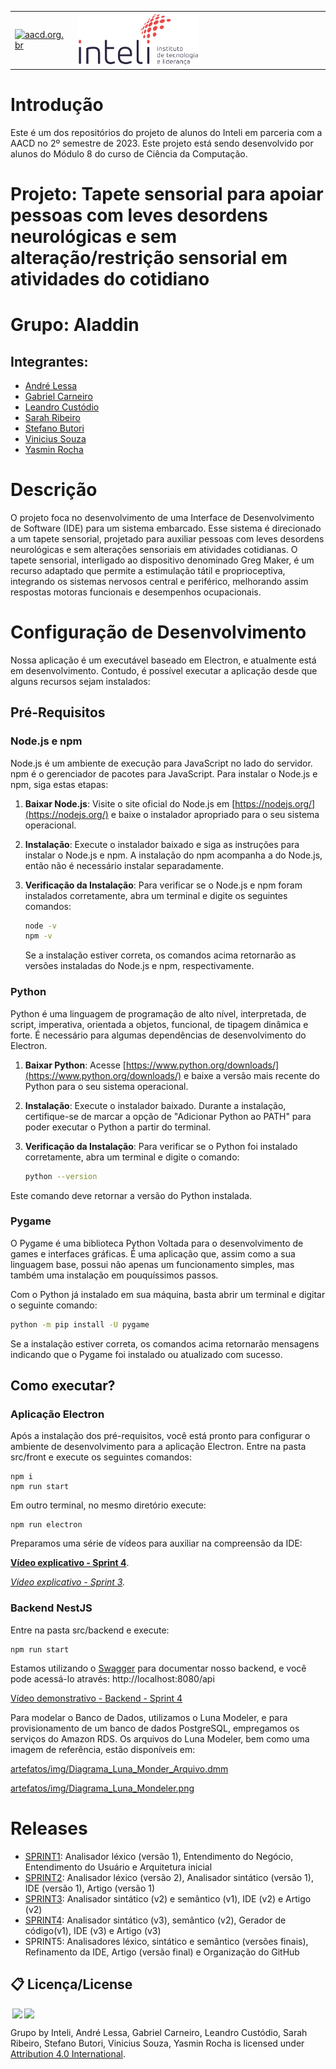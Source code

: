 <table>
<tr>
<td>
<a href= "https://aacd.org.br/"><img src="https://aacd.org.br/wp-content/uploads/2019/10/logo-footer.jpg" alt="aacd.org.br" border="0" width="60%"></a>
</td>
<td><a href= "https://www.inteli.edu.br/"><img src="./inteli-logo.png" alt="Inteli - Instituto de Tecnologia e Liderança" border="0" width="50%"></a>
</td>
</tr>
</table>

# Introdução

Este é um dos repositórios do projeto de alunos do Inteli em parceria com a AACD no 2º semestre de 2023. Este projeto está sendo desenvolvido por alunos do Módulo 8 do curso de Ciência da Computação.

# Projeto: Tapete sensorial para apoiar pessoas com leves desordens neurológicas e sem alteração/restrição sensorial em atividades do cotidiano

# Grupo: Aladdin

## Integrantes:

* [André Lessa](https://www.linkedin.com/in/andrelessajr/)
* [Gabriel Carneiro](https://www.linkedin.com/in/gabecarneiro/)
* [Leandro Custódio](https://www.linkedin.com/in/leandro-custodio/)
* [Sarah Ribeiro](https://www.linkedin.com/in/sarah-miranda-ribeiro/)
* [Stefano Butori](https://www.linkedin.com/in/sbutori/)
* [Vinicius Souza](https://www.linkedin.com/in/vinicius-souza-santos/) 
* [Yasmin Rocha](https://www.linkedin.com/in/yasminvit%C3%B3riarocha/)


# Descrição

O projeto foca no desenvolvimento de uma Interface de Desenvolvimento de Software (IDE) para um sistema embarcado. Esse sistema é direcionado a um tapete sensorial, projetado para auxiliar pessoas com leves desordens neurológicas e sem alterações sensoriais em atividades cotidianas. O tapete sensorial, interligado ao dispositivo denominado Greg Maker, é um recurso adaptado que permite a estimulação tátil e proprioceptiva, integrando os sistemas nervosos central e periférico, melhorando assim respostas motoras funcionais e desempenhos ocupacionais.

# Configuração de Desenvolvimento

Nossa aplicação é um executável baseado em Electron, e atualmente está em desenvolvimento. Contudo, é possível executar a aplicação desde que alguns recursos sejam instalados:

## Pré-Requisitos

### Node.js e npm

Node.js é um ambiente de execução para JavaScript no lado do servidor. npm é o gerenciador de pacotes para JavaScript. Para instalar o Node.js e npm, siga estas etapas:

1. **Baixar Node.js**: Visite o site oficial do Node.js em [https://nodejs.org/](https://nodejs.org/) e baixe o instalador apropriado para o seu sistema operacional.

2. **Instalação**: Execute o instalador baixado e siga as instruções para instalar o Node.js e npm. A instalação do npm acompanha a do Node.js, então não é necessário instalar separadamente.

3. **Verificação da Instalação**: Para verificar se o Node.js e npm foram instalados corretamente, abra um terminal e digite os seguintes comandos:

   ```bash
   node -v
   npm -v
   ```
   Se a instalação estiver correta, os comandos acima retornarão as versões instaladas do Node.js e npm, respectivamente.

### Python

Python é uma linguagem de programação de alto nível, interpretada, de script, imperativa, orientada a objetos, funcional, de tipagem dinâmica e forte. É necessário para algumas dependências de desenvolvimento do Electron.

1. **Baixar Python**: Acesse [https://www.python.org/downloads/](https://www.python.org/downloads/) e baixe a versão mais recente do Python para o seu sistema operacional.

2. **Instalação**: Execute o instalador baixado. Durante a instalação, certifique-se de marcar a opção de "Adicionar Python ao PATH" para poder executar o Python a partir do terminal.

3. **Verificação da Instalação**: Para verificar se o Python foi instalado corretamente, abra um terminal e digite o comando:

   ```bash
   python --version
   ```
Este comando deve retornar a versão do Python instalada.

### Pygame

O Pygame é uma biblioteca Python Voltada para o desenvolvimento de games e interfaces gráficas. É uma aplicação que, assim como a sua linguagem base, possui não apenas um funcionamento simples, mas também uma instalação em pouquíssimos passos.

Com o Python já instalado em sua máquina, basta abrir um terminal e digitar o seguinte comando:

   ```bash
   python -m pip install -U pygame
   ```
   Se a instalação estiver correta, os comandos acima retornarão mensagens indicando que o Pygame foi instalado ou atualizado com sucesso.


## Como executar?

### Aplicação Electron 

Após a instalação dos pré-requisitos, você está pronto para configurar o ambiente de desenvolvimento para a aplicação Electron. Entre na pasta src/front e execute os seguintes comandos:

```
npm i 
npm run start
```

Em outro terminal, no mesmo diretório execute:
```
npm run electron
```

Preparamos uma série de vídeos para auxiliar na compreensão da IDE: 

**[Vídeo explicativo - Sprint 4](https://youtu.be/iK3Q7XnJ2D8)**.

_[Vídeo explicativo - Sprint 3](https://youtu.be/yobL9xKlTKs)._

### Backend NestJS

Entre na pasta src/backend e execute:

```
npm run start
```

Estamos utilizando o [Swagger](https://swagger.io/) para documentar nosso backend, e você pode acessá-lo através: http://localhost:8080/api

[Vídeo demonstrativo - Backend - Sprint 4](https://youtu.be/6Q9Tx7d2HvI)

Para modelar o Banco de Dados, utilizamos o Luna Modeler, e para provisionamento de um banco de dados PostgreSQL, empregamos os serviços do Amazon RDS. Os arquivos do Luna Modeler, bem como uma imagem de referência, estão disponíveis em:

[artefatos/img/Diagrama_Luna_Monder_Arquivo.dmm](./artefatos/img/Diagrama_Luna_Monder_Arquivo.dmm)

[artefatos/img/Diagrama_Luna_Mondeler.png](./artefatos/img/Diagrama_Luna_Mondeler.png)

# Releases

* [SPRINT1](https://github.com/2023M8T1Inteli/grupo4/releases/tag/sprint1): Analisador léxico (versão 1), Entendimento do Negócio, Entendimento do Usuário e Arquitetura inicial
* [SPRINT2](https://github.com/2023M8T1Inteli/grupo4/releases/tag/sprint2): Analisador léxico (versão 2), Analisador sintático (versão 1), IDE (versão 1), Artigo (versão 1)
* [SPRINT3](https://github.com/2023M8T1Inteli/grupo4/releases/tag/sprint3): Analisador sintático (v2) e semântico (v1), IDE (v2) e Artigo (v2)
* [SPRINT4](https://github.com/2023M8T1Inteli/grupo4/releases/tag/sprint4): Analisador sintático (v3), semântico (v2), Gerador de código(v1), IDE (v3) e Artigo (v3)
* SPRINT5: Analisadores léxico, sintático e semântico (versões finais), Refinamento da IDE, Artigo (versão final) e Organização do GitHub

## 📋 Licença/License

<img style="height:22px!important;margin-left:3px;vertical-align:text-bottom;" src="https://mirrors.creativecommons.org/presskit/icons/cc.svg?ref=chooser-v1"><img style="height:22px!important;margin-left:3px;vertical-align:text-bottom;" src="https://mirrors.creativecommons.org/presskit/icons/by.svg?ref=chooser-v1"><p xmlns:cc="http://creativecommons.org/ns#" xmlns:dct="http://purl.org/dc/terms/">

<a property="dct:title" rel="cc:attributionURL">Grupo</a> by <a rel="cc:attributionURL dct:creator" property="cc:attributionName">Inteli, André Lessa, Gabriel Carneiro, Leandro Custódio, Sarah Ribeiro, Stefano Butori, Vinicius Souza, Yasmin Rocha</a> is licensed under <a href="https://creativecommons.org/licenses/by/4.0/?ref=chooser-v1" rel="license noopener noreferrer" style="display:inline-block;">Attribution 4.0 International</a>.</p>
